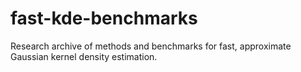 # fast-kde-benchmarks
Research archive of methods and benchmarks for fast, approximate Gaussian kernel density estimation.
